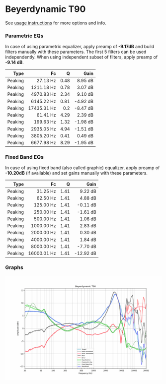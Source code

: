 # Beyerdynamic T90
See [usage instructions](https://github.com/jaakkopasanen/AutoEq#usage) for more options and info.

### Parametric EQs
In case of using parametric equalizer, apply preamp of **-9.17dB** and build filters manually
with these parameters. The first 5 filters can be used independently.
When using independent subset of filters, apply preamp of **-9.14 dB**.

| Type    | Fc          |    Q | Gain     |
|--------:|------------:|-----:|---------:|
| Peaking | 27.13 Hz    | 0.48 | 8.95 dB  |
| Peaking | 1211.18 Hz  | 0.78 | 3.07 dB  |
| Peaking | 4970.83 Hz  | 2.34 | 9.10 dB  |
| Peaking | 6145.22 Hz  | 0.81 | -4.92 dB |
| Peaking | 17435.31 Hz | 0.2  | -8.47 dB |
| Peaking | 61.41 Hz    | 4.29 | 2.39 dB  |
| Peaking | 199.63 Hz   | 1.32 | -1.98 dB |
| Peaking | 2935.05 Hz  | 4.94 | -1.51 dB |
| Peaking | 3805.20 Hz  | 0.41 | 0.49 dB  |
| Peaking | 6677.98 Hz  | 8.29 | -1.95 dB |

### Fixed Band EQs
In case of using fixed band (also called graphic) equalizer, apply preamp of **-10.20dB**
(if available) and set gains manually with these parameters.

| Type    | Fc          |    Q | Gain      |
|--------:|------------:|-----:|----------:|
| Peaking | 31.25 Hz    | 1.41 | 9.22 dB   |
| Peaking | 62.50 Hz    | 1.41 | 4.88 dB   |
| Peaking | 125.00 Hz   | 1.41 | -0.11 dB  |
| Peaking | 250.00 Hz   | 1.41 | -1.61 dB  |
| Peaking | 500.00 Hz   | 1.41 | 1.06 dB   |
| Peaking | 1000.00 Hz  | 1.41 | 2.83 dB   |
| Peaking | 2000.00 Hz  | 1.41 | 0.30 dB   |
| Peaking | 4000.00 Hz  | 1.41 | 1.84 dB   |
| Peaking | 8000.00 Hz  | 1.41 | -7.70 dB  |
| Peaking | 16000.01 Hz | 1.41 | -12.92 dB |

### Graphs
![](./Beyerdynamic%20T90.png)